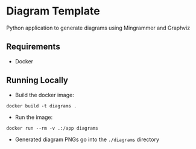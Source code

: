 # Diagram Template
Python application to generate diagrams using Mingrammer and Graphviz

## Requirements
 - Docker

## Running Locally
 - Build the docker image:

 `docker build -t diagrams .`
 
 - Run the image:

 `docker run --rm -v .:/app diagrams`

 - Generated diagram PNGs go into the `./diagrams` directory
